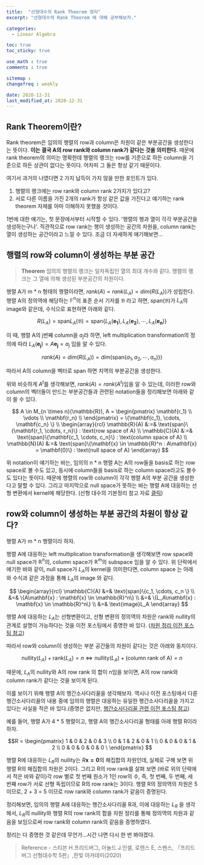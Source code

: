 ```yaml
---
title:  "선형대수의 Rank Theorem 정리"
excerpt: "선형대수의 Rank Theorem 에 대해 공부해보자."

categories:
  - Linear Algebra

toc: true
toc_sticky: true

use_math : true
comments : true

sitemap :
changefreq : weekly

date: 2020-12-31
last_modified_at: 2020-12-31
---
```




## Rank Theorem이란?

Rank theorem은 임의의 행렬의 row과 column은 차원이 같은 부분공간을 생성한다는 뜻이다. **이는 결국 A의 row rank와 column rank가 같다는 것을 의미한다.** 때문에 rank theorem의 의미는 명확한데 행렬의 랭크는 row를 기준으로 하든 column을 기준으로 하든 상관이 없다는 뜻이다. 어차피 그 둘은 항상 같기 때문이다.

여기서 과거의 나였다면 2 가지 납득이 가지 않을 만한 포인트가 있다.

1. 행렬의 랭크에는 row rank와 column rank 2가지가 있다고?
2. 서로 다른 이름을 가진 2개의 rank가 항상 같은 값을 가진다고 얘기하는 rank theorem 자체를 아마 이해하지 못했을 것이다.

1번에 대한 얘기는, 첫 문장에서부터 시작할 수 있다. '행렬의 행과 열이 각각 부분공간을 생성하는구나'.
직관적으로 row rank는 행이 생성하는 공간의 차원을, column rank는 열이 생성하는 공간이라고 느낄 수 있다. 조금 더 자세하게 얘기해보면...

## 행렬의 row와 column이 생성하는 부분 공간

> **Theorem** 임의의 행렬의 랭크는 일차독립인 열의 최대 개수와 같다. 행렬의 랭크는 그 열에 의해 생성된 부분공간의 차원이다.

행렬 A가 m * n 형태의 행렬이라면, $rank(A) = rank(L_A) = dim(R(L_A))$가 성립한다. 행렬 A의 정의역에 해당하는 $\mathbb{F}^n$의 표준 순서 기저를 $\mathfrak{B}$ 라고 하면,
span$(\mathfrak{B})$가 $L_A$의 image와 같은데, 수식으로 표현하면 아래와 같다.

$$R(L_A) = \text{span}L_A(\mathfrak{B}) = \text{span} \{ L_A(\mathbf{e_1}), L_A(\mathbf{e_2}), \cdots, L_A(\mathbf{e_n}) \}$$

이 때, 행렬 A의 j번째 column을 $a_j$라 하면, left multiplication transformation의 정의에 따라 $L_A(\mathbf{e_j}) = A\mathbf{e_j} = a_j$ 임을 알 수 있다.

$$rank(A) = dim(R(L_A)) = dim(\text{span} \{ a_1, a_2, \cdots, a_n) \})$$

따라서 A의 column을 벡터로 span 하면 치역의 부분공간을 생성한다.  

위와 비슷하게 $A^t$를 생각해보면, $rank(A) = rank(A^t)$임을 알 수 있는데, 이러한 row와 column의 벡터들이 만드는 부분공간들과 관련된
notation들을 정리해보면 아래와 같이 쓸 수 있다.

$$
A \in M_{n \times n}(\mathbb{R}),
A = \begin{pmatrix} \mathbf{r_1} \\ \vdots \\ \mathbf{r_n} \\ \end{pmatrix} =
\{\mathbf{c_1}, \cdots, \mathbf{c_n} \} \\
\begin{array}{rcl}
\mathbb{R}(A) &:=& \text{span}\{\mathbf{r_1, \cdots, r_n}\} : \text{row space of A} \\
\mathbb{C}(A) &:=& \text{span}\{\mathbf{c_1, \cdots, c_n}\} : \text{column space of A} \\
\mathbb{N}(A) &:=& \text{span}\{\mathbf{x} \in \mathbb{R}^n : A\mathbf{x} = \mathbf{0}\} : \text{null space of A}
\end{array}
$$

위 notation이 얘기하는 바는, 임의의 n * n 행렬 A는 A의 row들을 basis로 하는 row space로 볼 수도 있고, 동시에 column들을 basis로 하는 column space라고도 볼수도 있다는 뜻이다. 때문에 행렬의 row와 column이 각각 행렬 A의 부분 공간을 생성한다고 말할 수 있다. 그리고 마지막으로 null space가 뜻하는 바는 행렬 A에 대응하는 선형 변환에서 kernel에 해당한다. (선형 대수의 기본정리 참고 자료 [클릭](https://seanie12.github.io/blog/linear%20algrbra/fudamental-theorem-of-linear-algebra/))

## row와 column이 생성하는 부분 공간의 차원이 항상 같다?

행렬 A가 m * n 행렬이라 하자.

행렬 A에 대응하는 left multiplication transformation을 생각해보면 row space와 null space가 $\mathbb{R}^n$의, column space가 $\mathbb{R}^m$의 subspace 임을 알 수 있다. 위 단락에서 얘기한 바와 같이, null space가 $L_A$의 kernel을 의미한다면, column space 는 아래와 수식과 같은 과정을 통해 $L_A$의 image 와 같다.

$$
\begin{array}{rcl}
\mathbb{C}(A) &=& \text{span}\{c_1, \cdots, c_n \} \\
              &=& \{A\mathbf{x} : \mathbf{x} \in \mathbb{R}^n\} \\
              &=& \{L_A\mathbf{x} : \mathbf{x} \in \mathbb{R}^n\} \\
              &=& \text{image}L_A
\end{array} $$

행렬 A에 대응하는 $L_A$는 선형변환이고, 선형 변환의 정의역의 차원은 rank와 nullity의 관계로 설명이 가능하다는 것을 이전 포스팅에서 증명한 바 있다. ([차원 정리 이전 포스팅 참고](https://dongsukang.github.io/linear%20algebra/dimension-theorem/))

따라서 row와 column이 생성하는 부분 공간들의 차원이 같다는 것은 아래와 동치이다.

$$\text{nullity}(L_A) + \text{rank}(L_A) = n \iff \text{nullity}(L_A) + (\text{column rank of A}) = n$$

때문에, $L_A$의 nullity와 A의 row rank 의 합이 n임을 보이면, A의 row rank와 column rank가 같다는 것을 보이게 된다.

이를 보이기 위해 행렬 A의 행간소사다리꼴을 생각해보자. 역시나 이전 포스팅에서 다룬 행간소사다리꼴의 내용 중에 임의의 행렬은 대응하는 유일한 행간소사다리꼴을 가지고 있다는 사실을 적은 바 있다.(증명은 없지만, [행간소사다리꼴 관련 이전 포스팅 참고](https://dongsukang.github.io/linear%20algebra/reduced-row-echelon-form/))

예를 들어, 행렬 A가 4 * 5 행렬이고, 행렬 A의 행간소사다리꼴 형태를 아래 행렬 R이라 하자.

$$R =
\begin{pmatrix}
1 & 0 & 2 & 0 & 3 \\
0 & 1 & 2 & 0 & 1 \\
0 & 0 & 0 & 1 & 2 \\
0 & 0 & 0 & 0 & 0 \ \end{pmatrix}
$$

행렬 R에 대응하는 $L_R$의 nullity는 $R\mathbf{x=0}$의 해집합의 차원인데, 실제로 구해 보면 위 행렬 R의 해집합의 차원은 2이다. 그리고 R의 row rank를 살펴 보면 (바로 위의 단락에서 적은 바와 같이)각 row 별로 첫 번째 원소가 1인 row의 수, 즉, 첫 번째, 두 번째, 세 번째 row가 서로 선형 독립이므로 R의 row rank는 3이다. 행렬 R의 정의역의 차원은 5이므로, 2 + 3 = 5 이므로 row rank와 column rank가 같음이 증명된다.  

정리해보면, 임의의 행렬 A에 대응하는 행간소사다리꼴 R과, 이에 대응하는 $L_R$ 을 생각해서, $L_R$의 nullity와 행렬 R의 row rank의 합을 차원 정리를 통해 정의역의 차원과 같음을 보임으로써 row rank와 column rank의 같음을 증명하였다.

정리는 다 증명한 것 같은데 무언가...시간 나면 다시 한 번 봐야겠다.


>Reference
>\- 스티븐 H.프리드버그, 아놀드 J.인셀, 로렌스 E, 스펜스, 『프리드버그 선형대수학 5판』,한빛 아카데미(2020)
